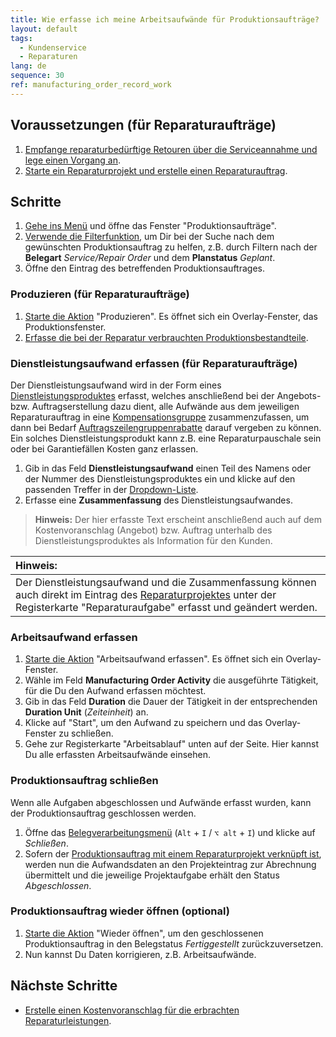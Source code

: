 ```yaml
---
title: Wie erfasse ich meine Arbeitsaufwände für Produktionsaufträge?
layout: default
tags:
  - Kun­den­ser­vice
  - Reparaturen
lang: de
sequence: 30
ref: manufacturing_order_record_work
---
```


## Voraussetzungen (für Reparaturaufträge)
1. [Empfange re­pa­ra­tur­be­dürf­tige Retouren über die Serviceannahme und lege einen Vorgang an](Reparaturen_Service_Annahme).
1. [Starte ein Reparaturprojekt und erstelle einen Reparaturauftrag](Reparaturprojekt_starten).

## Schritte
1. [Gehe ins Menü](Menu) und öffne das Fenster "Produktionsaufträge".
1. [Verwende die Filterfunktion](Filterfunktion), um Dir bei der Suche nach dem gewünschten Produktionsauftrag zu helfen, z.B. durch Filtern nach der **Belegart** *Service/Repair Order* und dem **Planstatus** *Geplant*.
1. Öffne den Eintrag des betreffenden Produktionsauftrages.

### Produzieren (für Reparaturaufträge)
1. [Starte die Aktion](AktionStarten#aktionsmenue) "Produzieren". Es öffnet sich ein Overlay-Fenster, das Produktionsfenster.
1. <a href="ProduktionFertigstellung#produktionsverbrauch" title="Verbrauchte Produktionsbestandteile erfassen">Erfasse die bei der Reparatur verbrauchten Produktionsbestandteile</a>.

### <a name="dienstleistungsaufwand">Dienstleistungsaufwand erfassen (für Reparaturaufträge)</a>
Der Dienstleistungsaufwand wird in der Form eines [Dienstleistungsproduktes](Dienstleistungsprodukt_anlegen) erfasst, welches anschließend bei der Angebots- bzw. Auftragserstellung dazu dient, alle Aufwände aus dem jeweiligen Reparaturauftrag in eine [Kompensationsgruppe](Kompensationsgruppen_manuell_erstellen) zusammenzufassen, um dann bei Bedarf [Auftragszeilengruppenrabatte](Auftragszeilengruppenrabatt) darauf vergeben zu können. Ein solches Dienstleistungsprodukt kann z.B. eine Reparaturpauschale sein oder bei Garantiefällen Kosten ganz erlassen.

1. Gib in das Feld **Dienstleistungsaufwand** einen Teil des Namens oder der Nummer des Dienstleistungsproduktes ein und klicke auf den passenden Treffer in der <a href="Keyboard_Shortcuts_Liste#dropdown" title="Dynamisches Suchfeld (Autocomplete)">Dropdown-Liste</a>.
1. Erfasse eine **Zusammenfassung** des Dienstleistungsaufwandes.
 >**Hinweis:** Der hier erfasste Text erscheint anschließend auch auf dem Kostenvoranschlag (Angebot) bzw. Auftrag unterhalb des Dienstleistungsproduktes als Information für den Kunden.

| **Hinweis:** |
| :--- |
| Der Dienstleistungsaufwand und die Zusammenfassung können auch direkt im Eintrag des [Reparaturprojektes](Reparaturprojekt_starten) unter der Registerkarte "Reparaturaufgabe" erfasst und geändert werden. |

### Arbeitsaufwand erfassen
1. [Starte die Aktion](AktionStarten#aktionsmenue) "Arbeitsaufwand erfassen". Es öffnet sich ein Overlay-Fenster.
1. Wähle im Feld **Manufacturing Order Activity** die ausgeführte Tätigkeit, für die Du den Aufwand erfassen möchtest.
1. Gib in das Feld **Duration** die Dauer der Tätigkeit in der entsprechenden **Duration Unit** (*Zeiteinheit*) an.
1. Klicke auf "Start", um den Aufwand zu speichern und das Overlay-Fenster zu schließen.
1. Gehe zur Registerkarte "Arbeitsablauf" unten auf der Seite. Hier kannst Du alle erfassten Arbeitsaufwände einsehen.

### Produktionsauftrag schließen
Wenn alle Aufgaben abgeschlossen und Aufwände erfasst wurden, kann der Produktionsauftrag geschlossen werden.

1. Öffne das [Belegverarbeitungsmenü](AktionStarten#belegverarbeitung) (`Alt` + `I` / `⌥ alt` + `I`) und klicke auf *Schließen*.
1. Sofern der [Produktionsauftrag mit einem Reparaturprojekt verknüpft ist](Reparaturprojekt_starten), werden nun die Aufwandsdaten an den Projekteintrag zur Abrechnung übermittelt und die jeweilige Projektaufgabe erhält den Status *Abgeschlossen*.

### Produktionsauftrag wieder öffnen (optional)
1. [Starte die Aktion](AktionStarten#aktionsmenue) "Wieder öffnen", um den geschlossenen Produktionsauftrag in den Belegstatus *Fertiggestellt* zurückzuversetzen.
1. Nun kannst Du Daten korrigieren, z.B. Arbeitsaufwände.

## Nächste Schritte
- [Erstelle einen Kostenvoranschlag für die erbrachten Reparaturleistungen](Angebot_Kostenvoranschlag_Reparaturleistungen).

